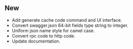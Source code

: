 ## New

- Add generate cache code command and UI interface.
- Convert swagger.json 64-bit fields type string to integer.
- Uniform json name style for camel case.
- Convert rpc code to http code.
- Update documentation.
